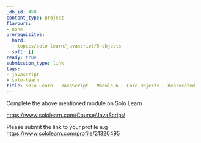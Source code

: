 ```yaml
---
_db_id: 458
content_type: project
flavours:
- none
prerequisites:
  hard:
  - topics/solo-learn/javascript/5-objects
  soft: []
ready: true
submission_type: link
tags:
- javascript
- solo-learn
title: Solo Learn - JavaScript - Module 6 - Core Objects - Deprecated
---
```


Complete the above mentioned module on Solo Learn

https://www.sololearn.com/Course/JavaScript/

Please submit the link to your profile e.g https://www.sololearn.com/profile/21320495